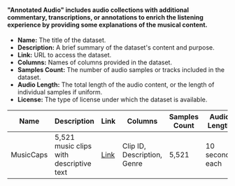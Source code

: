 #### "Annotated Audio" includes audio collections with additional commentary, transcriptions, or annotations to enrich the listening experience by providing some explanations of the musical content.

- **Name:** The title of the dataset.
- **Description:** A brief summary of the dataset's content and purpose.
- **Link:** URL to access the dataset.
- **Columns:** Names of columns provided in the dataset.
- **Samples Count:** The number of audio samples or tracks included in the dataset.
- **Audio Length:** The total length of the audio content, or the length of individual samples if uniform.
- **License:** The type of license under which the dataset is available.

| **Name** | **Description** | **Link** | **Columns** | **Samples Count** | **Audio Length** | **License** |
|----------|------------------|----------|--------------|-------------------|------------------|-------------|
| MusicCaps | 5,521 music clips with descriptive text | [Link](https://github.com/google-research/google-research/tree/master/musiccaps) | Clip ID, Description, Genre | 5,521 | 10 seconds each | [CC BY 4.0](https://creativecommons.org/licenses/by/4.0/) |
